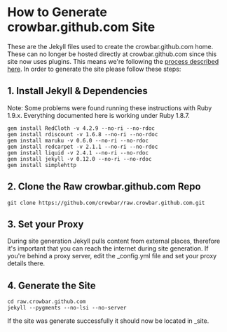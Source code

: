 # How to Generate crowbar.github.com Site

These are the Jekyll files used to create the crowbar.github.com home. These can no longer be hosted directly at crowbar.github.com since this site now uses plugins. This means we're following the [process described here]( http://charliepark.org/jekyll-with-plugins/ ). In order to generate the site please follow these steps:


## 1. Install Jekyll & Dependencies
Note: Some problems were found running these instructions with Ruby 1.9.x. Everything documented here is working under Ruby 1.8.7.
```
gem install RedCloth -v 4.2.9 --no-ri --no-rdoc
gem install rdiscount -v 1.6.8 --no-ri --no-rdoc
gem install maruku -v 0.6.0 --no-ri --no-rdoc
gem install redcarpet -v 2.1.1 --no-ri --no-rdoc
gem install liquid -v 2.4.1 --no-ri --no-rdoc
gem install jekyll -v 0.12.0 --no-ri --no-rdoc
gem install simplehttp
```

## 2. Clone the Raw crowbar.github.com Repo
```
git clone https://github.com/crowbar/raw.crowbar.github.com.git
```

## 3. Set your Proxy
During site generation Jekyll pulls content from external places, therefore it's important that you can reach the internet during site generation. If you're behind a proxy server, edit the _config.yml file and set your proxy details there.


## 4. Generate the Site
```
cd raw.crowbar.github.com
jekyll --pygments --no-lsi --no-server
```

If the site was generate successfully it should now be located in _site.

